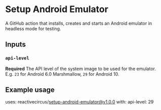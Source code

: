 # Setup Android Emulator

A GitHub action that installs, creates and starts an Android emulator in headless mode for testing.

## Inputs

### `api-level`

**Required** The API level of the system image to be used for the emulator. E.g. `23` for Android 6.0 Marshmallow, `29` for Android 10.

## Example usage

uses: reactivecircus/setup-android-emulator@v1.0.0
with:
  api-level: 29

